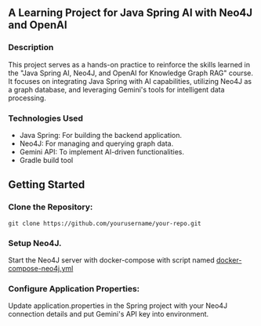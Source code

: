 ## A Learning Project for Java Spring AI with Neo4J and OpenAI

### Description
This project serves as a hands-on practice to reinforce the skills learned in the "Java Spring AI, Neo4J, and OpenAI for Knowledge Graph RAG" course. It focuses on integrating Java Spring with AI capabilities, utilizing Neo4J as a graph database, and leveraging Gemini's tools for intelligent data processing.

### Technologies Used
- Java Spring: For building the backend application.
- Neo4J: For managing and querying graph data.
- Gemini API: To implement AI-driven functionalities.
- Gradle build tool

## Getting Started

### Clone the Repository:
`git clone https://github.com/yourusername/your-repo.git`

### Setup Neo4J.
Start the Neo4J server with docker-compose with script named [docker-compose-neo4j.yml](https://github.com/ParamjotSingh5/Spring-Neo4J-KnowledgeGraph-Gemini/blob/master/src/main/resources/scripts/docker-compose-neo4j.yml)

### Configure Application Properties:
Update application.properties in the Spring project with your Neo4J connection details and put Gemini's API key into environment.

